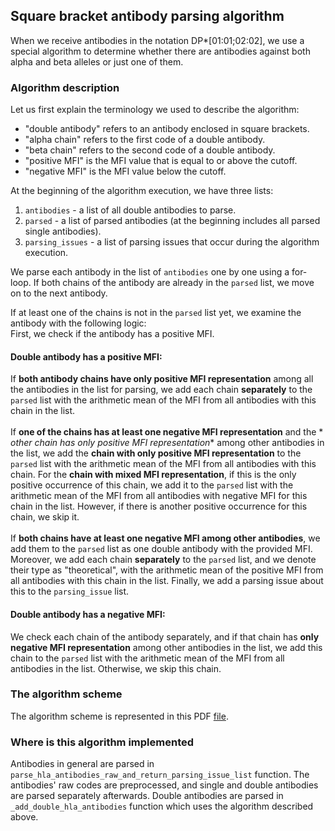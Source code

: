 ## Square bracket antibody parsing algorithm

When we receive antibodies in the notation DP*[01:01;02:02], we use a special
algorithm
to determine whether there are antibodies against both alpha and beta alleles or
just one of them.

### Algorithm description

Let us first explain the terminology we used to describe the algorithm:

* "double antibody" refers to an antibody enclosed in square brackets.
* "alpha chain" refers to the first code of a double antibody.
* "beta chain" refers to the second code of a double antibody.
* "positive MFI" is the MFI value that is equal to or above the cutoff.
* "negative MFI" is the MFI value below the cutoff.

At the beginning of the algorithm execution, we have three lists:

1. `antibodies` - a list of all double antibodies to parse.
2. `parsed` - a list of parsed antibodies (at the beginning includes all parsed
   single antibodies).
3. `parsing_issues` - a list of parsing issues that occur during the algorithm
   execution.

We parse each antibody in the list of `antibodies` one by one using a for-loop.
If both chains of the antibody are
already in the `parsed` list, we move on to the next antibody.

If at least one of the chains is not in the `parsed` list yet, we examine the
antibody with the following logic:
</br>
First, we check if the antibody has a positive MFI.

#### Double antibody has a positive MFI:

If **both antibody chains have only positive MFI representation** among all the
antibodies
in the list for parsing, we add each chain **separately** to the `parsed` list
with the arithmetic mean of the MFI from all antibodies with this chain in the
list.</br></br>
If **one of the chains has at least one negative MFI representation** and the *
*other chain has only positive MFI representation**
among other antibodies in the list, we add the **chain with only positive MFI
representation** to the `parsed`
list with the arithmetic mean of the MFI from all antibodies with this chain.
For the **chain with mixed MFI representation**,
if this is the only positive occurrence of this chain, we add it to the `parsed`
list with the arithmetic mean
of the MFI from all antibodies with negative MFI for this chain in the list.
However, if there is another positive occurrence for this chain, we skip
it.</br></br>
If **both chains have at least one negative MFI among other antibodies**,
we add them to the `parsed` list as one double antibody with the provided MFI.
Moreover, we add each chain **separately** to the `parsed` list, and we denote
their type as "theoretical",
with the arithmetic mean of the positive MFI from all antibodies with this chain
in the list.
Finally, we add a parsing issue about this to the `parsing_issue` list.

#### Double antibody has a negative MFI:

We check each chain of the antibody separately, and if that chain has **only
negative MFI representation**
among other antibodies in the list, we add this chain to the `parsed` list with
the arithmetic mean of
the MFI from all antibodies in the list. Otherwise, we skip this chain.

### The algorithm scheme

The algorithm scheme is represented in this PDF
[file](double_antibodies_parsing/double_antibodies_parsing_algorithm.pdf).

### Where is this algorithm implemented

Antibodies in general are parsed
in `parse_hla_antibodies_raw_and_return_parsing_issue_list` function. The antibodies' raw codes are preprocessed, and single and double antibodies are
parsed separately afterwards. Double antibodies are parsed
in `_add_double_hla_antibodies` function which uses the algorithm described
above.
